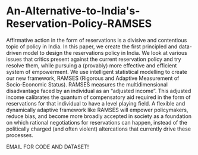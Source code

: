 # An-Alternative-to-India's-Reservation-Policy-RAMSES

Affirmative action in the form of reservations is a divisive
and contentious topic of policy in India. In this paper, we
create the first principled and data-driven model to design the
reservations policy in India. We look at various issues that
critics present against the current reservation policy and try
resolve them, while pursuing a (provably) more effective and
efficient system of empowerment. We use intelligent statistical
modelling to create our new framework, RAMSES (Rigorous
and Adaptive Measurement of Socio-Economic Status). RAMSES measures the multidimensional disadvantage faced by an
individual as an “adjusted income”. This adjusted income calibrates the quantum of compensatory aid required in the form
of reservations for that individual to have a level playing field.
A flexible and dynamically adaptive framework like RAMSES
will empower policymakers, reduce bias, and become more
broadly accepted in society as a foundation on which rational
negotiations for reservations can happen, instead of the politically charged (and often violent) altercations that currently
drive these processes.

EMAIL FOR CODE AND DATASET!
